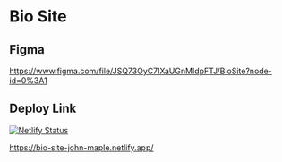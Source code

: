 # Bio Site

## Figma
https://www.figma.com/file/JSQ73OyC7IXaUGnMIdpFTJ/BioSite?node-id=0%3A1

## Deploy Link
[![Netlify Status](https://api.netlify.com/api/v1/badges/9e639f94-6157-4618-a5ed-dbb4c6d7dc1e/deploy-status)](https://app.netlify.com/sites/bio-site-john-maple/deploys)

https://bio-site-john-maple.netlify.app/
